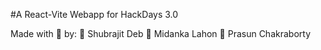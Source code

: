 #A React-Vite Webapp for HackDays 3.0


Made with :sparkling_heart: by: 
:small_blue_diamond: Shubrajit Deb
:small_blue_diamond: Midanka Lahon
:small_blue_diamond: Prasun Chakraborty
